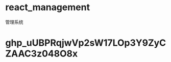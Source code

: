 # react_management
管理系统

#  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

<!--  
     npm 安装比较慢的话，需要替换成国内镜像
      采用淘宝的镜像地址  
      1. npm config set registry https://registry.npm.taobao.org 
      2.查看是否安装成功 
        执行 npm config get registry 
        输出 https://registry.npm.taobao.org/
      镜像替换成功  

 -->
<!-- 
  1.要是用scss需要先安装  执行命令  npm i --save sass 
  2.安装axios   执行命令  npm i --save axios 

 -->